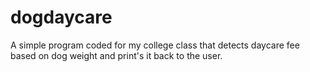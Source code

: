 # dogdaycare
A simple program coded for my college class that detects daycare fee based on dog weight and print's it back to the user.
